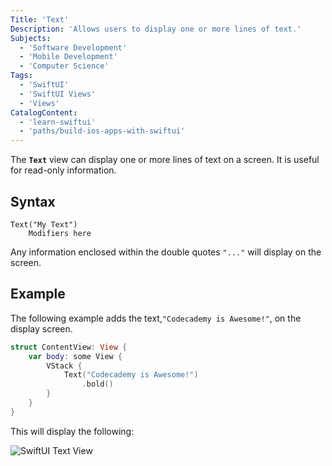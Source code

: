```yaml
---
Title: 'Text'
Description: 'Allows users to display one or more lines of text.'
Subjects:
  - 'Software Development'
  - 'Mobile Development'
  - 'Computer Science'
Tags:
  - 'SwiftUI'
  - 'SwiftUI Views'
  - 'Views'
CatalogContent:
  - 'learn-swiftui'
  - 'paths/build-ios-apps-with-swiftui'
---
```


The **`Text`** view can display one or more lines of text on a screen. It is useful for read-only information.

## Syntax

```pseudo
Text("My Text")
    Modifiers here
```

Any information enclosed within the double quotes `"..."` will display on the screen.

## Example

The following example adds the text,`"Codecademy is Awesome!"`, on the display screen.

```swift
struct ContentView: View {
    var body: some View {
        VStack {
            Text("Codecademy is Awesome!")
                .bold()
        }
    }
}
```

This will display the following:

![SwiftUI Text View](https://raw.githubusercontent.com/Codecademy/docs/main/media/swiftui-text.png)
